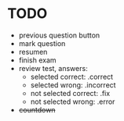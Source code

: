 # TODO

- previous question button
- mark question
- resumen
- finish exam
- review test, answers:
  - selected correct: .correct
  - selected wrong: .incorrect
  - not selected correct: .fix
  - not selected wrong: .error
- ~~countdown~~

